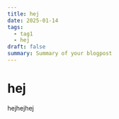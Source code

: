 ```yaml
---
title: hej
date: 2025-01-14
tags:
  - tag1
  - hej
draft: false
summary: Summary of your blogpost
---
```


# hej

hejhejhej
